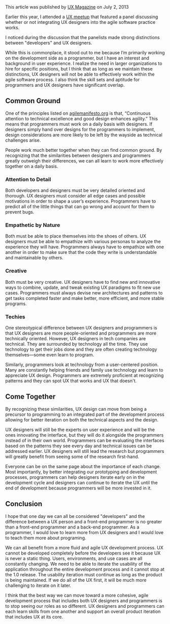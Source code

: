 <div class="note">This article was published by <a href="http://uxmag.com/articles/so-agile-together">UX Magazine</a> on July 2, 2013</div>

Earlier this year, I attended a [UX meetup](http://www.meetup.com/Interaction-Hour/events/98618342/)  that featured a panel discussing whether or not integrating UX designers into the agile software practice works.

I noticed during the discussion that the panelists made strong distinctions between "developers" and UX designers.

While this is commonplace, it stood out to me because I’m primarily working on the development side as a programmer, but I have an interest and background in user experience. I realize the need in larger organizations to hire for specific positions, but I think that as long as we maintain these distinctions, UX designers will not be able to effectively work within the agile software process. I also think the skill sets and aptitude for programmers and UX designers have significant overlap.

Common Ground
-------------
One of the principles listed on [agilemanifesto.org](http://agilemanifesto.org) is that, “Continuous attention to technical excellence and good design enhances agility.” This means that programmers must work on a daily basis with designers. If designers simply hand over designs for the programmers to implement, design considerations are more likely to be left by the wayside as technical challenges arise.

People work much better together when they can find common ground. By recognizing that the similarities between designers and programmers greatly outweigh their differences, we can all learn to work more effectively together on a daily basis.

###     Attention to Detail
Both developers and designers must be very detailed oriented and thorough. UX designers must consider all edge cases and possible motivations in order to shape a user’s experience. Programmers have to predict all of the little things that can go wrong and account for them to prevent bugs.

### Empathetic by Nature
Both must be able to place themselves into the shoes of others. UX designers must be able to empathize with various personas to analyze the experience they will have. Programmers always have to empathize with one another in order to make sure that the code they write is understandable and maintainable by others.

### Creative
Both must be very creative. UX designers have to find new and innovative ways to combine, update, and tweak existing UX paradigms to fit new use cases. Programmers must always devise new architectures and patterns to get tasks completed faster and make better, more efficient, and more stable programs.

### Techies
One stereotypical difference between UX designers and programmers is that UX designers are more people-oriented and programmers are more technically oriented. However, UX designers in tech companies are technical. They are surrounded by technology all the time. They use technology to get their jobs done and they are often creating technology themselves—some even learn to program.

Similarly, programmers look at technology from a user-centered position. Many are constantly helping friends and family use technology and learn to appreciate UX design. Programmers are extremely proficient at recognizing patterns and they can spot UX that works and UX that doesn't.

Come Together
---------------
By recognizing these similarities, UX design can move from being a precursor to programming to an integrated part of the development process allowing for better iteration on both the technical aspects and the design.

UX designers will still be the experts on user experience and will be the ones innovating the interface, but they will do it alongside the programmers instead of in their own world. Programmers can be evaluating the interfaces based on the patterns they see every day and technical issues can be addressed earlier. UX designers will still lead the research but programmers will greatly benefit from seeing some of the research first-hand.

Everyone can be on the same page about the importance of each change. Most importantly, by better integrating our prototyping and development processes, programmers can help designers iterate early on in the development cycle and designers can continue to iterate the UX until the end of development because programmers will be more invested in it.

Conclusion
-----------
I hope that one day we can all be considered "developers" and the difference between a UX person and a front-end programmer is no greater than a front-end programmer and a back-end programmer. As a programmer, I would love to learn more from UX designers and I would love to teach them more about programing.

We can all benefit from a more fluid and agile UX development process. UX cannot be developed completely before the developers see it because UX is never a static thing. Users, environments, and use cases are all constantly changing. We need to be able to iterate the usability of the application throughout the entire development process and it cannot stop at the 1.0 release. The usability iteration must continue as long as the product is being maintained. If we do all of the UX first, it will be much more challenging to iterate on it later.

I think that the best way we can move toward a more cohesive, agile development process that includes both UX designers and programmers is to stop seeing our roles as so different. UX designers and programmers can each learn skills from one another and support an overall product iteration that includes UX at its core.
